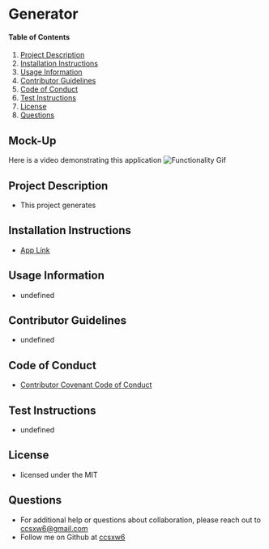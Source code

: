 # Generator 
      
  #### Table of Contents 
  1. [Project Description](#project-description) 
  2. [Installation Instructions](#installation-instructions)
  3. [Usage Information](#usage-information)
  4. [Contributor Guidelines](#contributor-guidelines)
  5. [Code of Conduct](#code-of-conduct)
  6. [Test Instructions](#test-instructions)
  7. [License](#license)
  8. [Questions](#questions)

  ## Mock-Up

  Here is a video demonstrating this application
  ![Functionality Gif](/readmegen_gif) 

  ## Project Description
  * This project generates
  ## Installation Instructions
  * [App Link](undefined)
  ## Usage Information
  * undefined
  ## Contributor Guidelines
  * undefined
  ## Code of Conduct
  * [Contributor Covenant Code of Conduct](https://www.contributor-covenant.org/version/2/0/code_of_conduct/code_of_conduct.md)
  ## Test Instructions
  * undefined
  ## License
  * licensed under the MIT
  ## Questions
  * For additional help or questions about collaboration, please reach out to ccsxw6@gmail.com
  * Follow me on Github at [ccsxw6](http://github.com/ccsxw6)
